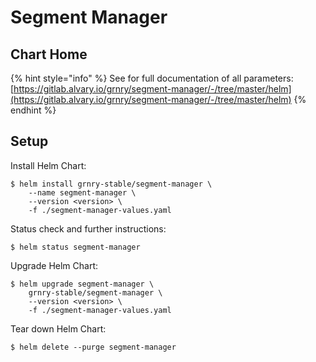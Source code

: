 # Segment Manager

## Chart Home

{% hint style="info" %}
See for full documentation of all parameters:  
[https://gitlab.alvary.io/grnry/segment-manager/-/tree/master/helm](https://gitlab.alvary.io/grnry/segment-manager/-/tree/master/helm)
{% endhint %}

## Setup

Install Helm Chart:

```
$ helm install grnry-stable/segment-manager \
    --name segment-manager \
    --version <version> \
    -f ./segment-manager-values.yaml
```

Status check and further instructions:

```text
$ helm status segment-manager
```

Upgrade Helm Chart: 

```text
$ helm upgrade segment-manager \
    grnry-stable/segment-manager \
    --version <version> \
    -f ./segment-manager-values.yaml
```

Tear down Helm Chart:

```text
$ helm delete --purge segment-manager
```

